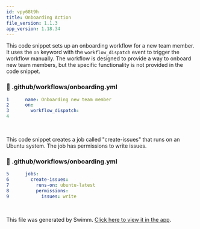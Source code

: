 ```yaml
---
id: vpy68t9h
title: Onboarding Action
file_version: 1.1.3
app_version: 1.18.34
---
```


This code snippet sets up an onboarding workflow for a new team member. It uses the `on` keyword with the `workflow_dispatch` event to trigger the workflow manually. The workflow is designed to provide a way to onboard new team members, but the specific functionality is not provided in the code snippet.
<!-- NOTE-swimm-snippet: the lines below link your snippet to Swimm -->
### 📄 .github/workflows/onboarding.yml
```yaml
1      name: Onboarding new team member
2      on:
3        workflow_dispatch:
4        
```

<br/>

This code snippet creates a job called "create-issues" that runs on an Ubuntu system. The job has permissions to write issues.
<!-- NOTE-swimm-snippet: the lines below link your snippet to Swimm -->
### 📄 .github/workflows/onboarding.yml
```yaml
5      jobs:
6        create-issues:
7          runs-on: ubuntu-latest
8          permissions:
9            issues: write
```

<br/>

This file was generated by Swimm. [Click here to view it in the app](https://app.swimm.io/repos/Z2l0aHViJTNBJTNBY29sbGFib3JhdGUtZWZmZWN0aXZlbHklM0ElM0F0aW0td2hpdGUtZXNyaQ==/docs/vpy68t9h).

